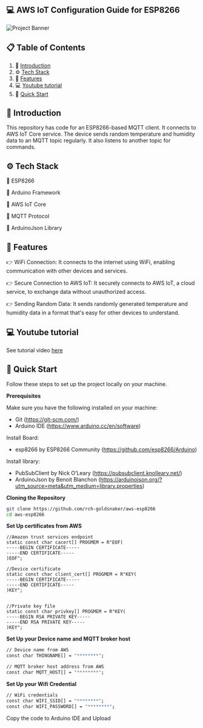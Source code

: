 ## <a name="introduction">💻 AWS IoT Configuration Guide for ESP8266</a>

<img src="https://github.com/rch-goldsnaker/aws-esp8266/blob/main//banner.png" alt="Project Banner">

## 📋 <a name="table">Table of Contents</a>

1. 🤖 [Introduction](#introduction)
2. ⚙️ [Tech Stack](#tech-stack)
3. 🔋 [Features](#features)
4. 💻 [Youtube tutorial](#youtube)
5. 🤸 [Quick Start](#quick-start)
   
## <a name="introduction">🤖 Introduction</a>

This repository has code for an ESP8266-based MQTT client. It connects to AWS IoT Core service. The device sends random temperature and humidity data to an MQTT topic regularly. It also listens to another topic for commands.

## <a name="tech-stack">⚙️ Tech Stack</a>

💎 ESP8266 

💎 Arduino Framework

💎 AWS IoT Core

💎 MQTT Protocol

💎 ArduinoJson Library

## <a name="features">🔋 Features</a>

👉 WiFi Connection: It connects to the internet using WiFi, enabling communication with other devices and services.

👉 Secure Connection to AWS IoT: It securely connects to AWS IoT, a cloud service, to exchange data without unauthorized access.

👉 Sending Random Data: It sends randomly generated temperature and humidity data in a format that's easy for other devices to understand.

## <a name="youtube">💻 Youtube tutorial</a>

See tutorial video [here](https://youtu.be/-OBl3Ui-sNc?si=qvDpTz9kCGNXza1s)

## <a name="quick-start">🤸 Quick Start</a>

Follow these steps to set up the project locally on your machine.

**Prerequisites**

Make sure you have the following installed on your machine:

- Git (https://git-scm.com/)
- Arduino IDE (https://www.arduino.cc/en/software)

Install Board:
- esp8266 by ESP8266 Community (https://github.com/esp8266/Arduino)

Install library:
- PubSubClient by Nick O’Leary (https://pubsubclient.knolleary.net/)
- ArduinoJson by Benoit Blanchon (https://arduinojson.org/?utm_source=meta&utm_medium=library.properties)

**Cloning the Repository**

```bash
git clone https://github.com/rch-goldsnaker/aws-esp8266
cd aws-esp8266
```

**Set Up certificates from AWS**

```env
//Amazon trust services endpoint
static const char cacert[] PROGMEM = R"EOF(
-----BEGIN CERTIFICATE-----
-----END CERTIFICATE-----
)EOF";

//Device certificate
static const char client_cert[] PROGMEM = R"KEY(
-----BEGIN CERTIFICATE-----
-----END CERTIFICATE-----
)KEY";


//Private key file
static const char privkey[] PROGMEM = R"KEY(
-----BEGIN RSA PRIVATE KEY-----
-----END RSA PRIVATE KEY-----
)KEY";
```

**Set Up your Device name and MQTT broker host**

```bash
// Device name from AWS
const char THINGNAME[] = "********";

// MQTT broker host address from AWS
const char MQTT_HOST[] = "********";
```

**Set Up your Wifi Credential**

```bash
// WiFi credentials
const char WIFI_SSID[] = "********";
const char WIFI_PASSWORD[] = "********";
```

Copy the code to Arduino IDE and Upload
